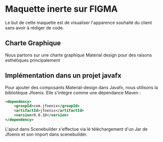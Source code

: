 # Maquette inerte sur FIGMA 

Le but de cette maquette est de visualiser l'apparence souhaité du client sans avoir à  rédiger de code. 

## Charte Graphique 

Nous partons sur une charte graphique Material design pour des raisons esthétiques principalement 

## Implémentation dans un projet javafx 

Pour ajouter des composants Material-design dans Javafx, nous utilisons la bibliotèque Jfoenix. Elle s'intègre comme une dépendance Maven : 

```xml
<dependency>
    <groupId>com.jfoenix</groupId>
    <artifactId>jfoenix</artifactId>
    <version>9.0.10</version>
</dependency>
```

L'ajout dans Scenebuilder s'effectue via lé téléchargement d'un Jar de Jfoenix et son import dans scenebuilder. 









